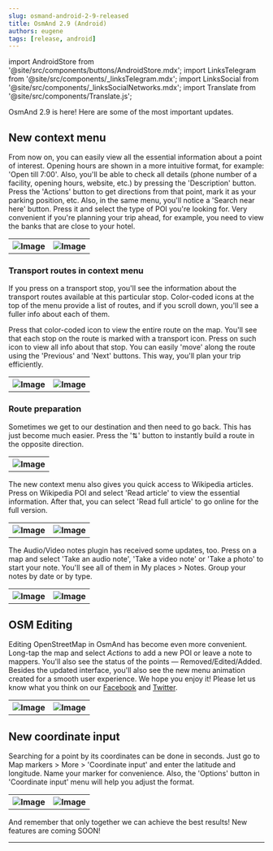 ```yaml
---
slug: osmand-android-2-9-released
title: OsmAnd 2.9 (Android)
authors: eugene
tags: [release, android]
---
```

import AndroidStore from '@site/src/components/buttons/AndroidStore.mdx';
import LinksTelegram from '@site/src/components/_linksTelegram.mdx';
import LinksSocial from '@site/src/components/_linksSocialNetworks.mdx';
import Translate from '@site/src/components/Translate.js';

OsmAnd 2.9 is here! Here are some of the most important updates.

<!--truncate-->

## New context menu

From now on, you can easily view all the essential information about a point of interest. Opening hours are shown in a more intuitive format, for example: 'Open till 7:00'. Also, you'll be able to check all details (phone number of a facility, opening hours, website, etc.) by pressing the 'Description' button. Press the 'Actions' button to get directions from that point, mark it as your parking position, etc. Also, in the same menu, you'll notice a 'Search near here' button. Press it and select the type of POI you're looking for. Very convenient if you're planning your trip ahead, for example, you need to view the banks that are close to your hotel.

<table class="blogimage">
  <tr>
    <th><img src={require('./context_1.png').default} alt="Image"/></th>
    <th><img src={require('./context_2.png').default} alt="Image"/></th>
      </tr>
</table> 


### Transport routes in context menu

If you press on a transport stop, you'll see the information about the transport routes available at this particular stop. Color-coded icons at the top of the menu provide a list of routes, and if you scroll down, you'll see a fuller info about each of them.

Press that color-coded icon to view the entire route on the map. You'll see that each stop on the route is marked with a transport icon. Press on such icon to view all info about that stop. You can easily 'move' along the route using the 'Previous' and 'Next' buttons. This way, you'll plan your trip efficiently.

<table class="blogimage">
  <tr>
    <th><img src={require('./route_1.png').default} alt="Image"/></th>
    <th><img src={require('./route_2.png').default} alt="Image"/></th>
      </tr>
</table> 

### Route preparation

Sometimes we get to our destination and then need to go back. This has just become much easier. Press the '⇅' button to instantly build a route in the opposite direction.

<table class="blogimage">
  <tr>
    <th><img src={require('./route_3.png').default} alt="Image"/></th>
      </tr>
</table> 


The new context menu also gives you quick access to Wikipedia articles. Press on Wikipedia POI and select 'Read article' to view the essential information. After that, you can select 'Read full article' to go online for the full version.

<table class="blogimage">
  <tr>
    <th><img src={require('./wik_1.png').default} alt="Image"/></th>
    <th><img src={require('./wik_2.png').default} alt="Image"/></th>
      </tr>
</table> 

The Audio/Video notes plugin has received some updates, too. Press on a map and select 'Take an audio note', 'Take a video note' or 'Take a photo' to start your note. You'll see all of them in My places > Notes. Group your notes by date or by type.

<table class="blogimage">
  <tr>
    <th><img src={require('./av_1.png').default} alt="Image"/></th>
    <th><img src={require('./av_2.png').default} alt="Image"/></th>
      </tr>
</table> 

## OSM Editing

Editing OpenStreetMap in OsmAnd has become even more convenient. Long-tap the map and select *Actions* to add a new POI or leave a note to mappers. You'll also see the status of the points &mdash; Removed/Edited/Added.
Besides the updated interface, you'll also see the new menu animation created for a smooth user experience. We hope you enjoy it! Please let us know what you think on our <a href="https://www.facebook.com/osmandapp/">Facebook</a> and <a href="https://www.x.com/osmandapp/">Twitter</a>.

<table class="blogimage">
  <tr>
    <th><img src={require('./edit_1.png').default} alt="Image"/></th>
    <th><img src={require('./edit_2.png').default} alt="Image"/></th>
      </tr>
</table> 

## New coordinate input

Searching for a point by its coordinates can be done in seconds. Just go to Map markers > More > 'Coordinate input' and enter the latitude and longitude. Name your marker for convenience. Also, the 'Options' button in 'Coordinate input' menu will help you adjust the format.

<table class="blogimage">
  <tr>
    <th><img src={require('./coordin_1.png').default} alt="Image"/></th>
    <th><img src={require('./coordin_2.png').default} alt="Image"/></th>
      </tr>
</table> 


And remember that only together we can achieve the best results!
New features are coming SOON!

____________________________ 

<LinksSocial/>





<LinksTelegram/>
<AndroidStore/>